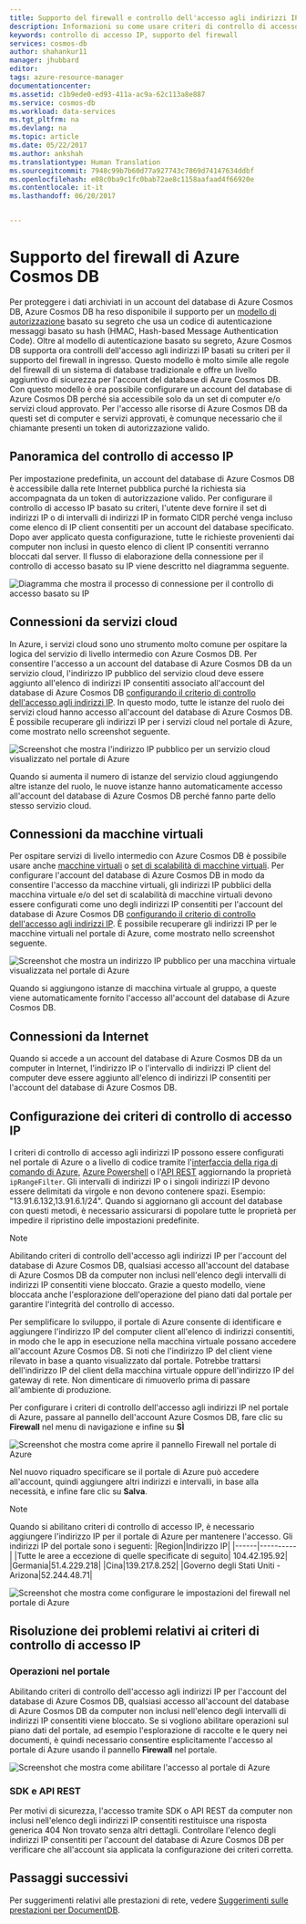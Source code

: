 ```yaml
---
title: Supporto del firewall e controllo dell'accesso agli indirizzi IP per Azure Cosmos DB | Microsoft Docs
description: Informazioni su come usare criteri di controllo di accesso agli indirizzi IP per il supporto del firewall in account del database di Azure Cosmos DB.
keywords: controllo di accesso IP, supporto del firewall
services: cosmos-db
author: shahankur11
manager: jhubbard
editor: 
tags: azure-resource-manager
documentationcenter: 
ms.assetid: c1b9ede0-ed93-411a-ac9a-62c113a8e887
ms.service: cosmos-db
ms.workload: data-services
ms.tgt_pltfrm: na
ms.devlang: na
ms.topic: article
ms.date: 05/22/2017
ms.author: ankshah
ms.translationtype: Human Translation
ms.sourcegitcommit: 7948c99b7b60d77a927743c7869d74147634ddbf
ms.openlocfilehash: e08c0ba9c1fc0bab72ae8c1158aafaad4f66920e
ms.contentlocale: it-it
ms.lasthandoff: 06/20/2017


---
```

# <a name="azure-cosmos-db-firewall-support"></a>Supporto del firewall di Azure Cosmos DB
Per proteggere i dati archiviati in un account del database di Azure Cosmos DB, Azure Cosmos DB ha reso disponibile il supporto per un [modello di autorizzazione](https://msdn.microsoft.com/library/azure/dn783368.aspx) basato su segreto che usa un codice di autenticazione messaggi basato su hash (HMAC, Hash-based Message Authentication Code). Oltre al modello di autenticazione basato su segreto, Azure Cosmos DB supporta ora controlli dell'accesso agli indirizzi IP basati su criteri per il supporto del firewall in ingresso. Questo modello è molto simile alle regole del firewall di un sistema di database tradizionale e offre un livello aggiuntivo di sicurezza per l'account del database di Azure Cosmos DB. Con questo modello è ora possibile configurare un account del database di Azure Cosmos DB perché sia accessibile solo da un set di computer e/o servizi cloud approvato. Per l'accesso alle risorse di Azure Cosmos DB da questi set di computer e servizi approvati, è comunque necessario che il chiamante presenti un token di autorizzazione valido.

## <a name="ip-access-control-overview"></a>Panoramica del controllo di accesso IP
Per impostazione predefinita, un account del database di Azure Cosmos DB è accessibile dalla rete Internet pubblica purché la richiesta sia accompagnata da un token di autorizzazione valido. Per configurare il controllo di accesso IP basato su criteri, l'utente deve fornire il set di indirizzi IP o di intervalli di indirizzi IP in formato CIDR perché venga incluso come elenco di IP client consentiti per un account del database specificato. Dopo aver applicato questa configurazione, tutte le richieste provenienti dai computer non inclusi in questo elenco di client IP consentiti verranno bloccati dal server.  Il flusso di elaborazione della connessione per il controllo di accesso basato su IP viene descritto nel diagramma seguente.

![Diagramma che mostra il processo di connessione per il controllo di accesso basato su IP](./media/firewall-support/firewall-support-flow.png)

## <a name="connections-from-cloud-services"></a>Connessioni da servizi cloud
In Azure, i servizi cloud sono uno strumento molto comune per ospitare la logica del servizio di livello intermedio con Azure Cosmos DB. Per consentire l'accesso a un account del database di Azure Cosmos DB da un servizio cloud, l'indirizzo IP pubblico del servizio cloud deve essere aggiunto all'elenco di indirizzi IP consentiti associato all'account del database di Azure Cosmos DB [configurando il criterio di controllo dell'accesso agli indirizzi IP](#configure-ip-policy).  In questo modo, tutte le istanze del ruolo dei servizi cloud hanno accesso all'account del database di Azure Cosmos DB. È possibile recuperare gli indirizzi IP per i servizi cloud nel portale di Azure, come mostrato nello screenshot seguente.

![Screenshot che mostra l'indirizzo IP pubblico per un servizio cloud visualizzato nel portale di Azure](./media/firewall-support/public-ip-addresses.png)

Quando si aumenta il numero di istanze del servizio cloud aggiungendo altre istanze del ruolo, le nuove istanze hanno automaticamente accesso all'account del database di Azure Cosmos DB perché fanno parte dello stesso servizio cloud.

## <a name="connections-from-virtual-machines"></a>Connessioni da macchine virtuali
Per ospitare servizi di livello intermedio con Azure Cosmos DB è possibile usare anche [macchine virtuali](https://azure.microsoft.com/services/virtual-machines/) o [set di scalabilità di macchine virtuali](../virtual-machine-scale-sets/virtual-machine-scale-sets-overview.md).  Per configurare l'account del database di Azure Cosmos DB in modo da consentire l'accesso da macchine virtuali, gli indirizzi IP pubblici della macchina virtuale e/o del set di scalabilità di macchine virtuali devono essere configurati come uno degli indirizzi IP consentiti per l'account del database di Azure Cosmos DB [configurando il criterio di controllo dell'accesso agli indirizzi IP](#configure-ip-policy). È possibile recuperare gli indirizzi IP per le macchine virtuali nel portale di Azure, come mostrato nello screenshot seguente.

![Screenshot che mostra un indirizzo IP pubblico per una macchina virtuale visualizzata nel portale di Azure](./media/firewall-support/public-ip-addresses-dns.png)

Quando si aggiungono istanze di macchina virtuale al gruppo, a queste viene automaticamente fornito l'accesso all'account del database di Azure Cosmos DB.

## <a name="connections-from-the-internet"></a>Connessioni da Internet
Quando si accede a un account del database di Azure Cosmos DB da un computer in Internet, l'indirizzo IP o l'intervallo di indirizzi IP client del computer deve essere aggiunto all'elenco di indirizzi IP consentiti per l'account del database di Azure Cosmos DB. 

## <a id="configure-ip-policy"></a> Configurazione dei criteri di controllo di accesso IP
I criteri di controllo di accesso agli indirizzi IP possono essere configurati nel portale di Azure o a livello di codice tramite l'[interfaccia della riga di comando di Azure](cli-samples.md), [Azure Powershell](powershell-samples.md) o l'[API REST](/rest/api/documentdb/) aggiornando la proprietà `ipRangeFilter`. Gli intervalli di indirizzi IP o i singoli indirizzi IP devono essere delimitati da virgole e non devono contenere spazi. Esempio: "13.91.6.132,13.91.6.1/24". Quando si aggiornano gli account del database con questi metodi, è necessario assicurarsi di popolare tutte le proprietà per impedire il ripristino delle impostazioni predefinite.

> [!NOTE]
> Abilitando criteri di controllo dell'accesso agli indirizzi IP per l'account del database di Azure Cosmos DB, qualsiasi accesso all'account del database di Azure Cosmos DB da computer non inclusi nell'elenco degli intervalli di indirizzi IP consentiti viene bloccato. Grazie a questo modello, viene bloccata anche l'esplorazione dell'operazione del piano dati dal portale per garantire l'integrità del controllo di accesso.

Per semplificare lo sviluppo, il portale di Azure consente di identificare e aggiungere l'indirizzo IP del computer client all'elenco di indirizzi consentiti, in modo che le app in esecuzione nella macchina virtuale possano accedere all'account Azure Cosmos DB. Si noti che l'indirizzo IP del client viene rilevato in base a quanto visualizzato dal portale. Potrebbe trattarsi dell'indirizzo IP del client della macchina virtuale oppure dell'indirizzo IP del gateway di rete. Non dimenticare di rimuoverlo prima di passare all'ambiente di produzione.

Per configurare i criteri di controllo dell'accesso agli indirizzi IP nel portale di Azure, passare al pannello dell'account Azure Cosmos DB, fare clic su **Firewall** nel menu di navigazione e infine su **SÌ** 

![Screenshot che mostra come aprire il pannello Firewall nel portale di Azure](./media/firewall-support/azure-portal-firewall.png)

Nel nuovo riquadro specificare se il portale di Azure può accedere all'account, quindi aggiungere altri indirizzi e intervalli, in base alla necessità, e infine fare clic su **Salva**.  

> [!NOTE]
> Quando si abilitano criteri di controllo di accesso IP, è necessario aggiungere l'indirizzo IP per il portale di Azure per mantenere l'accesso. Gli indirizzi IP del portale sono i seguenti:
> |Region|Indirizzo IP|
> |------|----------|
> |Tutte le aree a eccezione di quelle specificate di seguito| 104.42.195.92|
> |Germania|51.4.229.218|
> |Cina|139.217.8.252|
> |Governo degli Stati Uniti - Arizona|52.244.48.71|
>

![Screenshot che mostra come configurare le impostazioni del firewall nel portale di Azure](./media/firewall-support/azure-portal-firewall-configure.png)

## <a name="troubleshooting-the-ip-access-control-policy"></a>Risoluzione dei problemi relativi ai criteri di controllo di accesso IP
### <a name="portal-operations"></a>Operazioni nel portale
Abilitando criteri di controllo dell'accesso agli indirizzi IP per l'account del database di Azure Cosmos DB, qualsiasi accesso all'account del database di Azure Cosmos DB da computer non inclusi nell'elenco degli intervalli di indirizzi IP consentiti viene bloccato. Se si vogliono abilitare operazioni sul piano dati del portale, ad esempio l'esplorazione di raccolte e le query nei documenti, è quindi necessario consentire esplicitamente l'accesso al portale di Azure usando il pannello **Firewall** nel portale. 

![Screenshot che mostra come abilitare l'accesso al portale di Azure](./media/firewall-support/azure-portal-access-firewall.png)

### <a name="sdk--rest-api"></a>SDK e API REST
Per motivi di sicurezza, l'accesso tramite SDK o API REST da computer non inclusi nell'elenco degli indirizzi IP consentiti restituisce una risposta generica 404 Non trovato senza altri dettagli. Controllare l'elenco degli indirizzi IP consentiti per l'account del database di Azure Cosmos DB per verificare che all'account sia applicata la configurazione dei criteri corretta.

## <a name="next-steps"></a>Passaggi successivi
Per suggerimenti relativi alle prestazioni di rete, vedere [Suggerimenti sulle prestazioni per DocumentDB](performance-tips.md).


